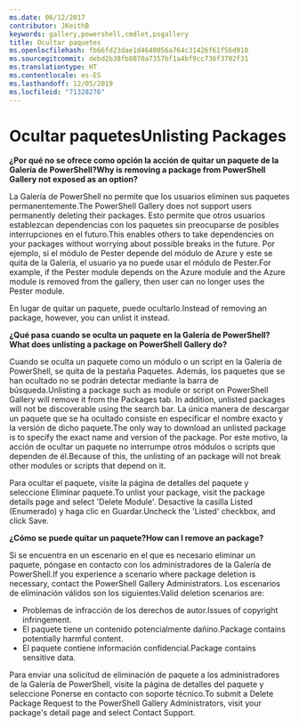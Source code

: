 ```yaml
---
ms.date: 06/12/2017
contributor: JKeithB
keywords: gallery,powershell,cmdlet,psgallery
title: Ocultar paquetes
ms.openlocfilehash: fb66fd23dae1d4640056a764c31426f61f56d910
ms.sourcegitcommit: debd2b38fb8070a7357bf1a4bf9cc736f3702f31
ms.translationtype: HT
ms.contentlocale: es-ES
ms.lasthandoff: 12/05/2019
ms.locfileid: "71328276"
---
```

# <a name="unlisting-packages"></a><span data-ttu-id="91208-103">Ocultar paquetes</span><span class="sxs-lookup"><span data-stu-id="91208-103">Unlisting Packages</span></span>

<span data-ttu-id="91208-104">**¿Por qué no se ofrece como opción la acción de quitar un paquete de la Galería de PowerShell?**</span><span class="sxs-lookup"><span data-stu-id="91208-104">**Why is removing a package from PowerShell Gallery not exposed as an option?**</span></span>

<span data-ttu-id="91208-105">La Galería de PowerShell no permite que los usuarios eliminen sus paquetes permanentemente.</span><span class="sxs-lookup"><span data-stu-id="91208-105">The PowerShell Gallery does not support users permanently deleting their packages.</span></span>
<span data-ttu-id="91208-106">Esto permite que otros usuarios establezcan dependencias con los paquetes sin preocuparse de posibles interrupciones en el futuro.</span><span class="sxs-lookup"><span data-stu-id="91208-106">This enables others to take dependencies on your packages without worrying about possible breaks in the future.</span></span>
<span data-ttu-id="91208-107">Por ejemplo, si el módulo de Pester depende del módulo de Azure y este se quita de la Galería, el usuario ya no puede usar el módulo de Pester.</span><span class="sxs-lookup"><span data-stu-id="91208-107">For example, if the Pester module depends on the Azure module and the Azure module is removed from the gallery, then user can no longer uses the Pester module.</span></span>

<span data-ttu-id="91208-108">En lugar de quitar un paquete, puede ocultarlo.</span><span class="sxs-lookup"><span data-stu-id="91208-108">Instead of removing an package, however, you can unlist it instead.</span></span>

<span data-ttu-id="91208-109">**¿Qué pasa cuando se oculta un paquete en la Galería de PowerShell?**</span><span class="sxs-lookup"><span data-stu-id="91208-109">**What does unlisting a package on PowerShell Gallery do?**</span></span>

<span data-ttu-id="91208-110">Cuando se oculta un paquete como un módulo o un script en la Galería de PowerShell, se quita de la pestaña Paquetes. Además, los paquetes que se han ocultado no se podrán detectar mediante la barra de búsqueda.</span><span class="sxs-lookup"><span data-stu-id="91208-110">Unlisting a package such as module or script on PowerShell Gallery will remove it from the Packages tab. In addition, unlisted packages will not be discoverable using the search bar.</span></span>
<span data-ttu-id="91208-111">La única manera de descargar un paquete que se ha ocultado consiste en especificar el nombre exacto y la versión de dicho paquete.</span><span class="sxs-lookup"><span data-stu-id="91208-111">The only way to download an unlisted package is to specify the exact name and version of the package.</span></span>
<span data-ttu-id="91208-112">Por este motivo, la acción de ocultar un paquete no interrumpe otros módulos o scripts que dependen de él.</span><span class="sxs-lookup"><span data-stu-id="91208-112">Because of this, the unlisting of an package will not break other modules or scripts that depend on it.</span></span>

<span data-ttu-id="91208-113">Para ocultar el paquete, visite la página de detalles del paquete y seleccione Eliminar paquete.</span><span class="sxs-lookup"><span data-stu-id="91208-113">To unlist your package, visit the package details page and select 'Delete Module'.</span></span> <span data-ttu-id="91208-114">Desactive la casilla Listed (Enumerado) y haga clic en Guardar.</span><span class="sxs-lookup"><span data-stu-id="91208-114">Uncheck the 'Listed' checkbox, and click Save.</span></span>

<span data-ttu-id="91208-115">**¿Cómo se puede quitar un paquete?**</span><span class="sxs-lookup"><span data-stu-id="91208-115">**How can I remove an package?**</span></span>

<span data-ttu-id="91208-116">Si se encuentra en un escenario en el que es necesario eliminar un paquete, póngase en contacto con los administradores de la Galería de PowerShell.</span><span class="sxs-lookup"><span data-stu-id="91208-116">If you experience a scenario where package deletion is necessary, contact the PowerShell Gallery Administrators.</span></span>
<span data-ttu-id="91208-117">Los escenarios de eliminación válidos son los siguientes:</span><span class="sxs-lookup"><span data-stu-id="91208-117">Valid deletion scenarios are:</span></span>
- <span data-ttu-id="91208-118">Problemas de infracción de los derechos de autor.</span><span class="sxs-lookup"><span data-stu-id="91208-118">Issues of copyright infringement.</span></span>
- <span data-ttu-id="91208-119">El paquete tiene un contenido potencialmente dañino.</span><span class="sxs-lookup"><span data-stu-id="91208-119">Package contains potentially harmful content.</span></span>
- <span data-ttu-id="91208-120">El paquete contiene información confidencial.</span><span class="sxs-lookup"><span data-stu-id="91208-120">Package contains sensitive data.</span></span>

<span data-ttu-id="91208-121">Para enviar una solicitud de eliminación de paquete a los administradores de la Galería de PowerShell, visite la página de detalles del paquete y seleccione Ponerse en contacto con soporte técnico.</span><span class="sxs-lookup"><span data-stu-id="91208-121">To submit a Delete Package Request to the PowerShell Gallery Administrators, visit your package's detail page and select Contact Support.</span></span>
